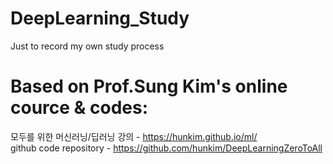 # DeepLearning_Study
Just to record my own study process

# Based on Prof.Sung Kim's online cource & codes:<br />
모두를 위한 머신러닝/딥러닝 강의 - https://hunkim.github.io/ml/<br />
github code repository - https://github.com/hunkim/DeepLearningZeroToAll
